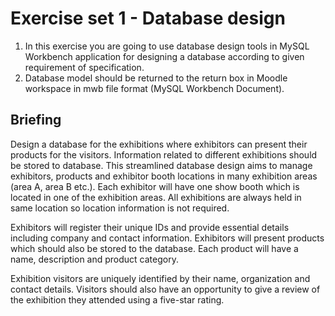 # Exercise set 1 - Database design

1. In this exercise you are going to use database design tools in MySQL Workbench application for designing a database according to given requirement of specification.
2. Database model should be returned to the return box in Moodle workspace in mwb file format (MySQL Workbench Document).

## Briefing
Design a database for the exhibitions where exhibitors can present their products for the visitors. Information related to different exhibitions should be stored to database. This streamlined database design aims to manage exhibitors, products and exhibitor booth locations in many exhibition areas (area A, area B etc.). Each exhibitor will have one show booth which is located in one of the exhibition areas. All exhibitions are always held in same location so location information is not required.

Exhibitors will register their unique IDs and provide essential details including company and contact information. Exhibitors will present products which should also be stored to the database. Each product will have a name, description and product category.

Exhibition visitors are uniquely identified by their name, organization and contact details. Visitors should also have an opportunity to give a review of the exhibition they attended using a five-star rating.